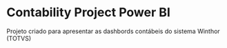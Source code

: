 # Contability Project Power BI
 Projeto criado para apresentar as dashbords contábeis do sistema Winthor (TOTVS)
